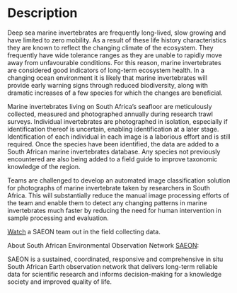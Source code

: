 # Description

Deep sea marine invertebrates are frequently long-lived, slow growing and have limited to zero mobility. As a result of these life history characteristics they are known to reflect the changing climate of the ecosystem. They frequently have wide tolerance ranges as they are unable to rapidly move away from unfavourable conditions. For this reason, marine invertebrates are considered good indicators of long-term ecosystem health. In a changing ocean environment it is likely that marine invertebrates will provide early warning signs through reduced biodiversity, along with dramatic increases of a few species for which the changes are beneficial.

Marine invertebrates living on South Africa’s seafloor are meticulously collected, measured and photographed annually during research trawl surveys. Individual invertebrates are photographed in isolation, especially if identification thereof is uncertain, enabling identification at a later stage. Identification of each individual in each image is a laborious effort and is still required. Once the species have been identified, the data are added to a South African marine invertebrates database. Any species not previously encountered are also being added to a field guide to improve taxonomic knowledge of the region.

Teams are challenged to develop an automated image classification solution for photographs of marine invertebrate taken by researchers in South Africa. This will substantially reduce the manual image processing efforts of the team and enable them to detect any changing patterns in marine invertebrates much faster by reducing the need for human intervention in sample processing and evaluation.

[Watch](https://www.youtube.com/watch?v=gZ3usU_W_zQ) a SAEON team out in the field collecting data.

About South African Environmental Observation Network [SAEON](http://www.saeon.ac.za/):


SAEON is a sustained, coordinated, responsive and comprehensive in situ South African Earth observation network that delivers long-term reliable data for scientific research and informs decision-making for a knowledge society and improved quality of life.